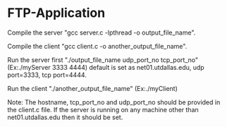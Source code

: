 FTP-Application
===============

Compile the server "gcc server.c -lpthread -o output_file_name".

Compile the client "gcc client.c -o another_output_file_name".

Run the server first "./output_file_name udp_port_no tcp_port_no" (Ex:./myServer 3333 4444) default is set as net01.utdallas.edu, udp port=3333, tcp port=4444.

Run the client "./another_output_file_name" (Ex:./myClient)

Note: The hostname, tcp_port_no and udp_port_no should be provided in the client.c file. If the server is running on any machine other than net01.utdallas.edu then it should be set.
